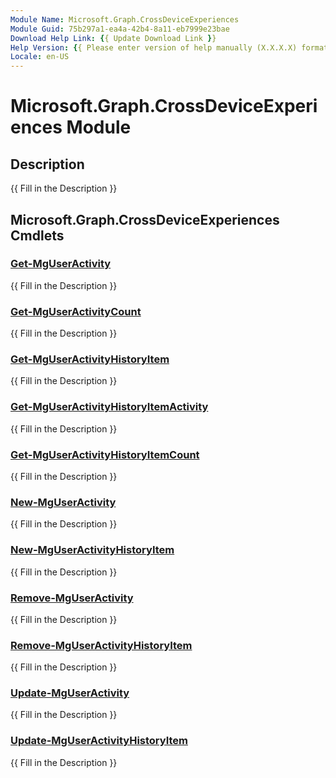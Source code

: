 ```yaml
---
Module Name: Microsoft.Graph.CrossDeviceExperiences
Module Guid: 75b297a1-ea4a-42b4-8a11-eb7999e23bae
Download Help Link: {{ Update Download Link }}
Help Version: {{ Please enter version of help manually (X.X.X.X) format }}
Locale: en-US
---
```


# Microsoft.Graph.CrossDeviceExperiences Module
## Description
{{ Fill in the Description }}

## Microsoft.Graph.CrossDeviceExperiences Cmdlets
### [Get-MgUserActivity](Get-MgUserActivity.md)
{{ Fill in the Description }}

### [Get-MgUserActivityCount](Get-MgUserActivityCount.md)
{{ Fill in the Description }}

### [Get-MgUserActivityHistoryItem](Get-MgUserActivityHistoryItem.md)
{{ Fill in the Description }}

### [Get-MgUserActivityHistoryItemActivity](Get-MgUserActivityHistoryItemActivity.md)
{{ Fill in the Description }}

### [Get-MgUserActivityHistoryItemCount](Get-MgUserActivityHistoryItemCount.md)
{{ Fill in the Description }}

### [New-MgUserActivity](New-MgUserActivity.md)
{{ Fill in the Description }}

### [New-MgUserActivityHistoryItem](New-MgUserActivityHistoryItem.md)
{{ Fill in the Description }}

### [Remove-MgUserActivity](Remove-MgUserActivity.md)
{{ Fill in the Description }}

### [Remove-MgUserActivityHistoryItem](Remove-MgUserActivityHistoryItem.md)
{{ Fill in the Description }}

### [Update-MgUserActivity](Update-MgUserActivity.md)
{{ Fill in the Description }}

### [Update-MgUserActivityHistoryItem](Update-MgUserActivityHistoryItem.md)
{{ Fill in the Description }}


